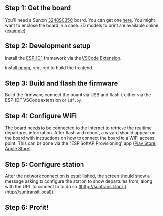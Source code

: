 ## Step 1: Get the board

You'll need a Sunton [3248S035C](https://www.openhasp.com/0.7.0/hardware/sunton/esp32-3248s035/) board.
You can get one [here](https://de.aliexpress.com/item/1005004632953455.html).
You might want to enclose the board in a case. 3D models to print are available online ([example](https://cults3d.com/en/3d-model/gadget/sunon-esp32-3248s035-matsekberg)).

## Step 2: Development setup

Install the [ESP-IDF](https://docs.espressif.com/projects/esp-idf/en/latest/esp32/get-started/) framework via the [VSCode Extension](https://github.com/espressif/vscode-esp-idf-extension/blob/master/docs/tutorial/install.md).

Install [pnpm](https://pnpm.io/installation), required to build the frontend.

## Step 3: Build and flash the firmware

Build the firmware, connect the board via USB and flash it either via the ESP-IDF VSCode extension or `idf.py`.

## Step 4: Configure WiFi

The board needs to be connected to the Internet to retrieve the realtime departures information.
After flash and reboot, a wizard should appear on the board with instructions on how to connect the board to a WiFi access point.
This can be done via the "ESP SoftAP Provisioning" app ([Play Store](https://play.google.com/store/apps/details?id=com.espressif.provsoftap), [Apple Store](https://apps.apple.com/us/app/esp-softap-provisioning/id1474040630)).

## Step 5: Configure station

After the network connection is estabilished, the screen should show a message asking to configure the station to show departures from,
along with the URL to connect to to do so ([http://suntransit.local](http://suntransit.local)).

## Step 6: Profit!
